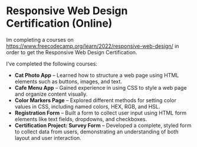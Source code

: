 # Responsive Web Design Certification (Online)

Im completing a courses on https://www.freecodecamp.org/learn/2022/responsive-web-design/ in order to get the Responsive Web Design Certification.

I’ve completed the following courses:
- **Cat Photo App** – Learned how to structure a web page using HTML elements such as buttons, images, and text.
- **Cafe Menu App** – Gained experience in using CSS to style a web page and organize content visually.
- **Color Markers Page** – Explored different methods for setting color values in CSS, including named colors, HEX, RGB, and HSL.
- **Registration Form** – Built a form to collect user input using HTML form elements like text fields, dropdowns, and checkboxes.
- **Certification Project: Survey Form** – Developed a complete, styled form to collect data from users, demonstrating an understanding of both layout and user interaction.
